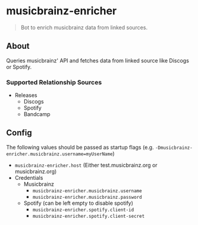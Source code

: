 # musicbrainz-enricher

> Bot to enrich musicbrainz data from linked sources.

## About

Queries musicbrainz' API and fetches data from linked source like Discogs or Spotify.

### Supported Relationship Sources

- Releases
    - Discogs
    - Spotify
    - Bandcamp

## Config

The following values should be passed as startup flags (e.g. `-Dmusicbrainz-enricher.musicbrainz.username=myUserName`)

- `musicbrainz-enricher.host` (Either test.musicbrainz.org or musicbrainz.org)
- Credentials
    - Musicbrainz
        - `musicbrainz-enricher.musicbrainz.username`
        - `musicbrainz-enricher.musicbrainz.password`
    - Spotify (can be left empty to disable spotify)
        - `musicbrainz-enricher.spotify.client-id`
        - `musicbrainz-enricher.spotify.client-secret`